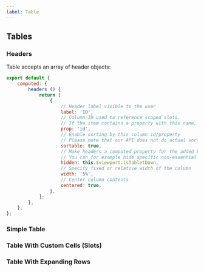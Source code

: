 ```yaml
---
label: Table
---
```


## Tables

<ComponentMeta name="NTable" />


### Headers

Table accepts an array of header objects:

```js
export default {
    computed: {
        headers () {
            return [
                {
                    // Header label visible to the user
                    label: 'ID',
                    // Column ID used to reference scoped slots.
                    // If the item contains a property with this name, it can be used to automatically render cell content
                    prop: 'id',
                    // Enable sorting by this column id/property
                    // Please note that our API does not do actual sorting (see examples below)
                    sortable: true,
                    // Make headers a computed property for the added benefit of conditional column rendering
                    // You can for example hide specific non-essential columns on smaller viewports
                    hidden: this.$viewport.isTabletDown,
                    // Specify fixed or relative width of the column
                    width: '5%',
                    // Center column contents
                    centered: true,
                },
            ];
        },
    },
};
```

### Simple Table

<ComponentDemo name="SimpleTable" />

### Table With Custom Cells (Slots)

<ComponentDemo name="TableSlots" />

### Table With Expanding Rows

<ComponentDemo name="TableExpand" />
